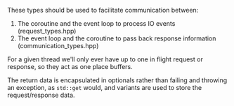 These types should be used to facilitate communication between:
1. The coroutine and the event loop to process IO events (request_types.hpp)
2. The event loop and the coroutine to pass back response information (communication_types.hpp)

For a given thread we'll only ever have up to one in flight request or response, so they act as one place buffers.

The return data is encapsulated in optionals rather than failing and throwing an exception, as `std::get` would, and variants are used to store the request/response data.